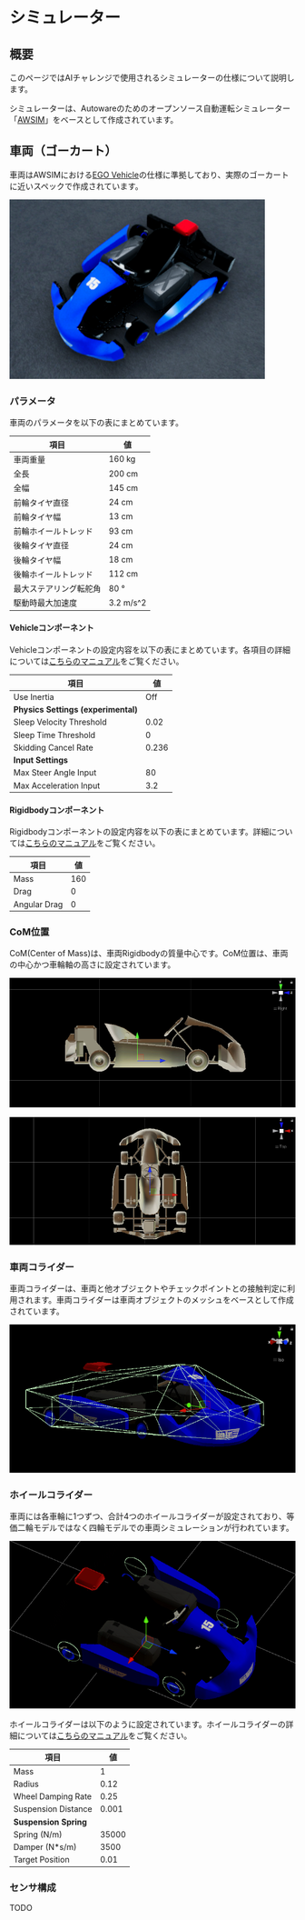 # シミュレーター

## 概要
このページではAIチャレンジで使用されるシミュレーターの仕様について説明します。

シミュレーターは、Autowareのためのオープンソース自動運転シミュレーター「[AWSIM](https://github.com/tier4/AWSIM)」をベースとして作成されています。

## 車両（ゴーカート）
車両はAWSIMにおける[EGO Vehicle](https://tier4.github.io/AWSIM/Components/Vehicle/EgoVehicle/)の仕様に準拠しており、実際のゴーカートに近いスペックで作成されています。

![vehicle-appearance](./images/vehicle-appearance.png)

### パラメータ
車両のパラメータを以下の表にまとめています。

| **項目**                        | **値**                     |
| ------------------ | --------- |
| 車両重量             | 160 kg    |
| 全長                | 200 cm    |
| 全幅                | 145 cm    |
| 前輪タイヤ直径        | 24 cm     |
| 前輪タイヤ幅          | 13 cm     |
| 前輪ホイールトレッド   | 93 cm     |
| 後輪タイヤ直径        | 24 cm     |
| 後輪タイヤ幅          | 18 cm    |
| 後輪ホイールトレッド   | 112 cm    |
| 最大ステアリング転舵角 | 80 °      |
| 駆動時最大加速度      | 3.2 m/s^2 |

#### Vehicleコンポーネント
Vehicleコンポーネントの設定内容を以下の表にまとめています。各項目の詳細については[こちらのマニュアル](https://tier4.github.io/AWSIM/Components/Vehicle/EgoVehicle/#vehicle-script)をご覧ください。

| **項目**                        | **値**                     |
| ------------------------------- | ------------------------- |
| Use Inertia                     | Off                         |
| **Physics Settings (experimental)** |                      |
| Sleep Velocity Threshold        | 0.02                      |
| Sleep Time Threshold            | 0                         |
| Skidding Cancel Rate            | 0.236                     |
| **Input Settings**              |                           |
| Max Steer Angle Input           | 80                        |
| Max Acceleration Input          | 3.2                       |

#### Rigidbodyコンポーネント
Rigidbodyコンポーネントの設定内容を以下の表にまとめています。詳細については[こちらのマニュアル](https://tier4.github.io/AWSIM/Components/Vehicle/EgoVehicle/#rigidbody)をご覧ください。

| **項目**                | **値**          |
|-------------------------|-----------------|
| Mass                | 160             |
| Drag                | 0               |
| Angular Drag        | 0               |

### CoM位置
CoM(Center of Mass)は、車両Rigidbodyの質量中心です。CoM位置は、車両の中心かつ車輪軸の高さに設定されています。

![side-view-of-com](./images/side-view-of-com.png)

![top-view-of-com](./images/top-view-of-com.png)

### 車両コライダー
車両コライダーは、車両と他オブジェクトやチェックポイントとの接触判定に利用されます。車両コライダーは車両オブジェクトのメッシュをベースとして作成されています。

![body-collider](./images/body-collider.png)

### ホイールコライダー
車両には各車輪に1つずつ、合計4つのホイールコライダーが設定されており、等価二輪モデルではなく四輪モデルでの車両シミュレーションが行われています。

![wheel-collider](./images/wheel-collider.png)

ホイールコライダーは以下のように設定されています。ホイールコライダーの詳細については[こちらのマニュアル](https://tier4.github.io/AWSIM/Components/Vehicle/EgoVehicle/#wheels-colliders)をご覧ください。

| **項目**                        | **値**                              |
| -------------------------- | ------------------------------ |
| Mass                       | 1                              |
| Radius                     | 0.12                           |
| Wheel Damping Rate         | 0.25                           |
| Suspension Distance        | 0.001                          |
| **Suspension Spring**      |                                |
| Spring (N/m)               | 35000                          |
| Damper (N*s/m)             | 3500                           |
| Target Position            | 0.01                           |

### センサ構成
TODO